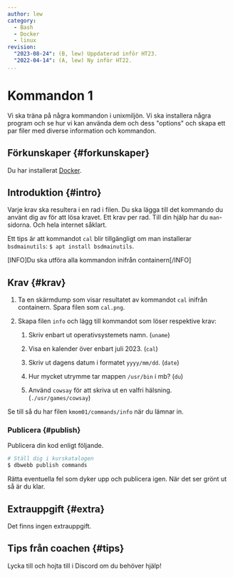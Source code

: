 ```yaml
---
author: lew
category:
  - Bash
  - Docker
  - linux
revision:
  "2023-08-24": (B, lew) Uppdaterad inför HT23.
  "2022-04-14": (A, lew) Ny inför HT22.
...
```


# Kommandon 1

Vi ska träna på några kommandon i unixmiljön. Vi ska installera några program och se hur vi kan använda dem och dess "options" och skapa ett par filer med diverse information och kommandon.

<!--more-->

## Förkunskaper {#forkunskaper}

Du har installerat [Docker](kunskap/installera-virtualiseringsmiljon-docker).

## Introduktion {#intro}

Varje krav ska resultera i en rad i filen. Du ska lägga till det kommando du använt dig av för att lösa kravet. Ett krav per rad. Till din hjälp har du `man`-sidorna. Och hela internet såklart. 

Ett tips är att kommandot `cal` blir tillgängligt om man installerar `bsdmainutils`: `$ apt install bsdmainutils`.

[INFO]Du ska utföra alla kommandon inifrån containern[/INFO]

## Krav {#krav}

1. Ta en skärmdump som visar resultatet av kommandot `cal` inifrån containern. Spara filen som `cal.png`.

1. Skapa filen `info` och lägg till kommandot som löser respektive krav:

   1. Skriv enbart ut operativsystemets namn. (`uname`)

   1. Visa en kalender över enbart juli 2023. (`cal`)

   1. Skriv ut dagens datum i formatet `yyyy/mm/dd`. (`date`)

   1. Hur mycket utrymme tar mappen `/usr/bin` i mb? (`du`)

   1. Använd `cowsay` för att skriva ut en valfri hälsning. (`./usr/games/cowsay`)

Se till så du har filen `kmom01/commands/info` när du lämnar in.



### Publicera {#publish}

Publicera din kod enligt följande.

```bash
# Ställ dig i kurskatalogen
$ dbwebb publish commands
```

Rätta eventuella fel som dyker upp och publicera igen. När det ser grönt ut så är du klar.

## Extrauppgift {#extra}

Det finns ingen extrauppgift.

## Tips från coachen {#tips}

Lycka till och hojta till i Discord om du behöver hjälp!

